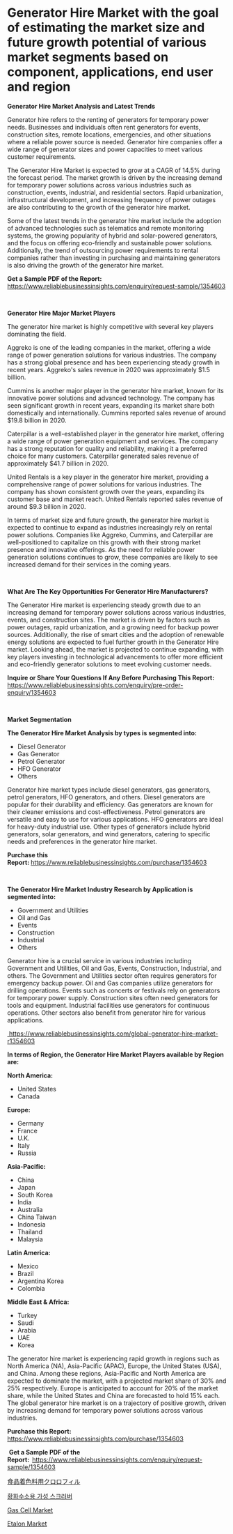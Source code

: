 <p><h1>Generator Hire Market with the goal of estimating the market size and future growth potential of various market segments based on component, applications, end user and region</h1></p><p><strong>Generator Hire Market Analysis and Latest Trends</strong></p>
<p><p>Generator hire refers to the renting of generators for temporary power needs. Businesses and individuals often rent generators for events, construction sites, remote locations, emergencies, and other situations where a reliable power source is needed. Generator hire companies offer a wide range of generator sizes and power capacities to meet various customer requirements.</p><p>The Generator Hire Market is expected to grow at a CAGR of 14.5% during the forecast period. The market growth is driven by the increasing demand for temporary power solutions across various industries such as construction, events, industrial, and residential sectors. Rapid urbanization, infrastructural development, and increasing frequency of power outages are also contributing to the growth of the generator hire market.</p><p>Some of the latest trends in the generator hire market include the adoption of advanced technologies such as telematics and remote monitoring systems, the growing popularity of hybrid and solar-powered generators, and the focus on offering eco-friendly and sustainable power solutions. Additionally, the trend of outsourcing power requirements to rental companies rather than investing in purchasing and maintaining generators is also driving the growth of the generator hire market.</p></p>
<p><strong>Get a Sample PDF of the Report:&nbsp;</strong> <a href="https://www.reliablebusinessinsights.com/enquiry/request-sample/1354603">https://www.reliablebusinessinsights.com/enquiry/request-sample/1354603</a></p>
<p>&nbsp;</p>
<p><strong>Generator Hire Major Market Players</strong></p>
<p><p>The generator hire market is highly competitive with several key players dominating the field. </p><p>Aggreko is one of the leading companies in the market, offering a wide range of power generation solutions for various industries. The company has a strong global presence and has been experiencing steady growth in recent years. Aggreko's sales revenue in 2020 was approximately $1.5 billion.</p><p>Cummins is another major player in the generator hire market, known for its innovative power solutions and advanced technology. The company has seen significant growth in recent years, expanding its market share both domestically and internationally. Cummins reported sales revenue of around $19.8 billion in 2020.</p><p>Caterpillar is a well-established player in the generator hire market, offering a wide range of power generation equipment and services. The company has a strong reputation for quality and reliability, making it a preferred choice for many customers. Caterpillar generated sales revenue of approximately $41.7 billion in 2020.</p><p>United Rentals is a key player in the generator hire market, providing a comprehensive range of power solutions for various industries. The company has shown consistent growth over the years, expanding its customer base and market reach. United Rentals reported sales revenue of around $9.3 billion in 2020.</p><p>In terms of market size and future growth, the generator hire market is expected to continue to expand as industries increasingly rely on rental power solutions. Companies like Aggreko, Cummins, and Caterpillar are well-positioned to capitalize on this growth with their strong market presence and innovative offerings. As the need for reliable power generation solutions continues to grow, these companies are likely to see increased demand for their services in the coming years.</p></p>
<p>&nbsp;</p>
<p><strong>What Are The Key Opportunities For Generator Hire Manufacturers?</strong></p>
<p><p>The Generator Hire market is experiencing steady growth due to an increasing demand for temporary power solutions across various industries, events, and construction sites. The market is driven by factors such as power outages, rapid urbanization, and a growing need for backup power sources. Additionally, the rise of smart cities and the adoption of renewable energy solutions are expected to fuel further growth in the Generator Hire market. Looking ahead, the market is projected to continue expanding, with key players investing in technological advancements to offer more efficient and eco-friendly generator solutions to meet evolving customer needs.</p></p>
<p><strong>Inquire or Share Your Questions If Any Before Purchasing This Report:</strong> <a href="https://www.reliablebusinessinsights.com/enquiry/pre-order-enquiry/1354603">https://www.reliablebusinessinsights.com/enquiry/pre-order-enquiry/1354603</a></p>
<p>&nbsp;</p>
<p><strong>Market Segmentation</strong></p>
<p><strong>The Generator Hire Market Analysis by types is segmented into:</strong></p>
<p><ul><li>Diesel Generator</li><li>Gas Generator</li><li>Petrol Generator</li><li>HFO Generator</li><li>Others</li></ul></p>
<p><p>Generator hire market types include diesel generators, gas generators, petrol generators, HFO generators, and others. Diesel generators are popular for their durability and efficiency. Gas generators are known for their cleaner emissions and cost-effectiveness. Petrol generators are versatile and easy to use for various applications. HFO generators are ideal for heavy-duty industrial use. Other types of generators include hybrid generators, solar generators, and wind generators, catering to specific needs and preferences in the generator hire market.</p></p>
<p><strong>Purchase this Report:&nbsp;</strong><a href="https://www.reliablebusinessinsights.com/purchase/1354603">https://www.reliablebusinessinsights.com/purchase/1354603</a></p>
<p>&nbsp;</p>
<p><strong>The Generator Hire Market Industry Research by Application is segmented into:</strong></p>
<p><ul><li>Government and Utilities</li><li>Oil and Gas</li><li>Events</li><li>Construction</li><li>Industrial</li><li>Others</li></ul></p>
<p><p>Generator hire is a crucial service in various industries including Government and Utilities, Oil and Gas, Events, Construction, Industrial, and others. The Government and Utilities sector often requires generators for emergency backup power. Oil and Gas companies utilize generators for drilling operations. Events such as concerts or festivals rely on generators for temporary power supply. Construction sites often need generators for tools and equipment. Industrial facilities use generators for continuous operations. Other sectors also benefit from generator hire for various applications.</p></p>
<p><a href="https://www.reliablebusinessinsights.com/global-generator-hire-market-r1354603">&nbsp;https://www.reliablebusinessinsights.com/global-generator-hire-market-r1354603</a></p>
<p><strong>In terms of Region, the Generator Hire Market Players available by Region are:</strong></p>
<p>
    <p> <strong> North America: </strong>
        <ul>
            <li>United States</li>
            <li>Canada</li>
        </ul>
        </p> 
    <p> <strong> Europe: </strong>
        <ul>
            <li>Germany</li>
            <li>France</li>
            <li>U.K.</li>
            <li>Italy</li>
            <li>Russia</li>
        </ul>
        </p> 
    <p> <strong> Asia-Pacific: </strong>
        <ul>
            <li>China</li>
            <li>Japan</li>
            <li>South Korea</li>
            <li>India</li>
            <li>Australia</li>
            <li>China Taiwan</li>
            <li>Indonesia</li>
            <li>Thailand</li>
            <li>Malaysia</li>
        </ul>
        </p> 
    <p> <strong> Latin America: </strong>
        <ul>
            <li>Mexico</li>
            <li>Brazil</li>
            <li>Argentina Korea</li>
            <li>Colombia</li>
        </ul>
        </p> 
    <p> <strong> Middle East & Africa: </strong>
        <ul>
            <li>Turkey</li>
            <li>Saudi</li>
            <li>Arabia</li>
            <li>UAE</li>
            <li>Korea</li>
        </ul>
    </p>
    </p>
<p><p>The generator hire market is experiencing rapid growth in regions such as North America (NA), Asia-Pacific (APAC), Europe, the United States (USA), and China. Among these regions, Asia-Pacific and North America are expected to dominate the market, with a projected market share of 30% and 25% respectively. Europe is anticipated to account for 20% of the market share, while the United States and China are forecasted to hold 15% each. The global generator hire market is on a trajectory of positive growth, driven by increasing demand for temporary power solutions across various industries.</p></p>
<p><strong>Purchase this Report: </strong><a href="https://www.reliablebusinessinsights.com/purchase/1354603">https://www.reliablebusinessinsights.com/purchase/1354603</a></p>
<p>&nbsp;<strong>Get a Sample PDF of the Report:&nbsp;&nbsp;</strong><a href="https://www.reliablebusinessinsights.com/enquiry/request-sample/1354603">https://www.reliablebusinessinsights.com/enquiry/request-sample/1354603</a></p>
<p><strong></strong></p>
<p><p><a href="https://github.com/oqoeusbvpadwjs08/Market-Research-Report-List-2/blob/main/8802587149593.md">食品着色料用クロロフィル</a></p><p><a href="https://github.com/JackieFauhey9089475/Market-Research-Report-List-2/blob/main/1597042159306.md">황화수소용 가성 스크러버</a></p><p><a href="https://github.com/cecuraprangm/Market-Research-Report-List-3/blob/main/gas-cell-market.md">Gas Cell Market</a></p><p><a href="https://github.com/ChiragRP21/Market-Research-Report-List-5/blob/main/etalon-market.md">Etalon Market</a></p></p>
